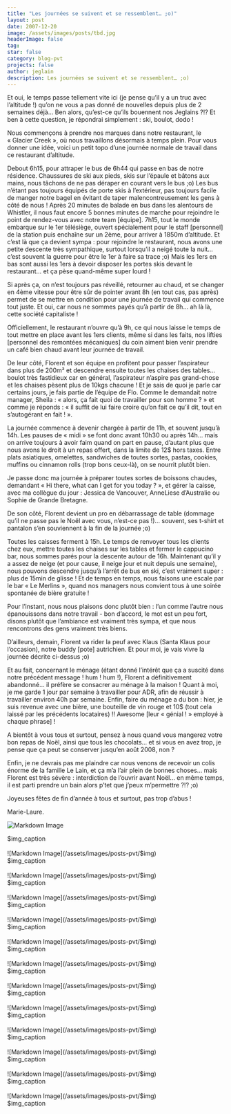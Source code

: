 ```yaml
---
title: "Les journées se suivent et se ressemblent… ;o)"
layout: post
date: 2007-12-20
image: /assets/images/posts/tbd.jpg
headerImage: false
tag:
star: false
category: blog-pvt
projects: false
author: jeglain
description: Les journées se suivent et se ressemblent… ;o)
---
```

Et oui, le temps passe tellement vite ici (je pense qu’il y a un truc
avec l’altitude !) qu’on ne vous a pas donné de nouvelles depuis
plus de 2 semaines déjà… Ben alors, qu’est-ce qu’ils bouennent
nos Jeglains ?!? Et ben à cette question, je répondrai simplement :
ski, boulot, dodo !

Nous commençons à prendre nos marques dans notre restaurant, le
« Glacier Creek », où nous travaillons désormais à temps plein.
Pour vous donner une idée, voici un petit topo d’une journée normale
de travail dans ce restaurant d’altitude.

Debout 6h15, pour attraper le bus de 6h44 qui passe en bas de notre
résidence. Chaussures de ski aux pieds, skis sur l’épaule et bâtons
aux mains, nous tâchons de ne pas déraper en courant vers le bus ;o)
Les bus n’étant pas toujours équipés de porte skis à
l’extérieur, pas toujours facile de manger notre bagel en évitant de
taper malencontreusement les gens à côté de nous ! Après 20 minutes
de balade en bus dans les alentours de Whistler, il nous faut encore 5
bonnes minutes de marche pour rejoindre le point de rendez-vous avec
notre team [équipe]. 7h15, tout le monde embarque sur le 1er
télésiège, ouvert spécialement pour le staff [personnel] de la
station puis enchaîne sur un 2ème, pour arriver à 1850m d’altitude.
Et c’est là que ça devient sympa : pour rejoindre le restaurant,
nous avons une petite descente très sympathique, surtout lorsqu’il a
neigé toute la nuit… c’est souvent la guerre pour être le 1er à
faire sa trace ;o) Mais les 1ers en bas sont aussi les 1ers à devoir
disposer les portes skis devant le restaurant… et ça pèse
quand-même super lourd !

Si après ça, on n’est toujours pas réveillé, retourner au chaud,
et se changer en 4ème vitesse pour être sûr de pointer avant 8h (en
tout cas, pas après) permet de se mettre en condition pour une journée
de travail qui commence tout juste. Et oui, car nous ne sommes payés
qu’à partir de 8h… ah là là, cette société capitaliste !

Officiellement, le restaurant n’ouvre qu’à 9h, ce qui nous laisse
le temps de tout mettre en place avant les 1ers clients, même si dans
les faits, nos lifties [personnel des remontées mécaniques] du coin
aiment bien venir prendre un café bien chaud avant leur journée de
travail.

De leur côté, Florent et son équipe en profitent pour passer
l’aspirateur dans plus de 200m² et descendre ensuite toutes les
chaises des tables… boulot très fastidieux car en général,
l’aspirateur n’aspire pas grand-chose et les chaises pèsent plus de
10kgs chacune ! Et je sais de quoi je parle car certains jours, je fais
partie de l’équipe de Flo. Comme le demandait notre manager,
Sheila : « alors, ça fait quoi de travailler pour son homme ? »
et comme je réponds : « il suffit de lui faire croire qu’on fait
ce qu’il dit, tout en s’autogérant en fait ! ».

La journée commence à devenir chargée à partir de 11h, et souvent
jusqu’à 14h. Les pauses de « midi » se font donc avant 10h30 ou
après 14h… mais on arrive toujours à avoir faim quand on part en
pause, d’autant plus que nous avons le droit à un repas offert, dans
la limite de 12$ hors taxes. Entre plats asiatiques, omelettes,
sandwiches de toutes sortes, pastas, cookies, muffins ou cinnamon rolls
(trop bons ceux-là), on se nourrit plutôt bien.

Je passe donc ma journée à préparer toutes sortes de boissons
chaudes, demandant « Hi there, what can I get for you today ? », et
gérer la caisse, avec ma collègue du jour : Jessica de Vancouver,
AnneLiese d’Australie ou Sophie de Grande Bretagne.

De son côté, Florent devient un pro en débarrassage de table (dommage
qu’il ne passe pas le Noël avec vous, n’est-ce pas !)… souvent,
ses t-shirt et pantalon s’en souviennent à la fin de la journée ;o)

Toutes les caisses ferment à 15h. Le temps de renvoyer tous les clients
chez eux, mettre toutes les chaises sur les tables et fermer le
cappucino bar, nous sommes parés pour la descente autour de 16h.
Maintenant qu’il y a assez de neige (et pour cause, il neige jour et
nuit depuis une semaine), nous pouvons descendre jusqu’à l’arrêt
de bus en ski, c’est vraiment super : plus de 15min de glisse ! Et
de temps en temps, nous faisons une escale par le bar « Le
Merlins », quand nos managers nous convient tous à une soirée
spontanée de bière gratuite ! 

Pour l’instant, nous nous plaisons donc plutôt bien : l’un comme
l’autre nous épanouissons dans notre travail - bon d’accord, le mot
est un peu fort, disons plutôt que l’ambiance est vraiment très
sympa, et que nous rencontrons des gens vraiment très biens.

D’ailleurs, demain, Florent va rider la peuf avec Klaus (Santa Klaus
pour l’occasion), notre buddy [pote] autrichien. Et pour moi, je vais
vivre la journée décrite ci-dessus ;o)

Et au fait, concernant le ménage (étant donné l’intérêt que ça a
suscité dans notre précédent message ! hum ! hum !), Florent a
définitivement abandonné… il préfère se consacrer au ménage à la
maison ! Quant à moi, je me garde 1 jour par semaine à travailler
pour ADR, afin de réussir à travailler environ 40h par semaine. Enfin,
faire du ménage a du bon : hier, je suis revenue avec une bière, une
bouteille de vin rouge et 10$ (tout cela laissé par les précédents
locataires) !! Awesome [leur « génial ! » employé à chaque
phrase] !

A bientôt à vous tous et surtout, pensez à nous quand vous mangerez
votre bon repas de Noël, ainsi que tous les chocolats… et si vous en
avez trop, je pense que ça peut se conserver jusqu’en août 2008,
non ? 

Enfin, je ne devrais pas me plaindre car nous venons de recevoir un
colis énorme de la famille Le Lain, et ça m’a l’air plein de
bonnes choses… mais Florent est très sévère : interdiction de
l’ouvrir avant Noël… en même temps, il est parti prendre un bain
alors p’tet que j’peux m’permettre ?!? ;o)

Joyeuses fêtes de fin d’année à tous et surtout, pas trop
d’abus !

Marie-Laure.

![Markdown Image](/assets/images/posts-pvt/$img)
<figcaption class="caption">$img_caption</figcaption>
<br>
![Markdown Image](/assets/images/posts-pvt/$img)
<figcaption class="caption">$img_caption</figcaption>
<br>
![Markdown Image](/assets/images/posts-pvt/$img)
<figcaption class="caption">$img_caption</figcaption>
<br>
![Markdown Image](/assets/images/posts-pvt/$img)
<figcaption class="caption">$img_caption</figcaption>
<br>
![Markdown Image](/assets/images/posts-pvt/$img)
<figcaption class="caption">$img_caption</figcaption>
<br>
![Markdown Image](/assets/images/posts-pvt/$img)
<figcaption class="caption">$img_caption</figcaption>
<br>
![Markdown Image](/assets/images/posts-pvt/$img)
<figcaption class="caption">$img_caption</figcaption>
<br>
![Markdown Image](/assets/images/posts-pvt/$img)
<figcaption class="caption">$img_caption</figcaption>
<br>
![Markdown Image](/assets/images/posts-pvt/$img)
<figcaption class="caption">$img_caption</figcaption>
<br>
![Markdown Image](/assets/images/posts-pvt/$img)
<figcaption class="caption">$img_caption</figcaption>
<br>
![Markdown Image](/assets/images/posts-pvt/$img)
<figcaption class="caption">$img_caption</figcaption>
<br>
![Markdown Image](/assets/images/posts-pvt/$img)
<figcaption class="caption">$img_caption</figcaption>
<br>
![Markdown Image](/assets/images/posts-pvt/$img)
<figcaption class="caption">$img_caption</figcaption>
<br>
